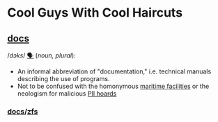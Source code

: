# Cool Guys With Cool Haircuts

## [docs](doc/)
/_dɔks_/ [:speaking_head:](https://upload.wikimedia.org/wikipedia/commons/e/eb/De-Docks.ogg) (_noun, plural_):
 * An informal abbreviation of "documentation," i.e. technical manuals describing the use of programs.
 * Not to be confused with the homonymous [maritime facilities](https://en.wikipedia.org/wiki/Dock_%28maritime%29) or the neologism for malicious [PII hoards](https://en.wikipedia.org/wiki/Personally_identifying_information)

### [docs](doc/)/[zfs](zfs/)
